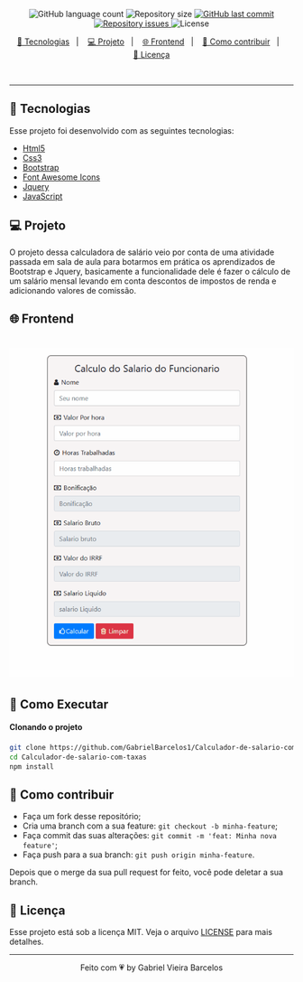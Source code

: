
<p align="center">
  <img alt="GitHub language count" src="https://img.shields.io/github/languages/count/GabrielBarcelos1/Calculador-de-salario-com-taxas">

  <img alt="Repository size" src="https://img.shields.io/github/repo-size/GabrielBarcelos1/Calculador-de-salario-com-taxas">
  
  <a href="https://github.com/GabrielBarcelos1/Calculador-de-salario-com-taxas/commits/master">
    <img alt="GitHub last commit" src="https://img.shields.io/github/last-commit/GabrielBarcelos1/Calculador-de-salario-com-taxas">
  </a>

  <a href="https://github.com/GabrielBarcelos1/Calculador-de-salario-com-taxas/issues">
    <img alt="Repository issues" src="https://img.shields.io/github/issues/GabrielBarcelos1/Calculador-de-salario-com-taxas">
  </a>

  <img alt="License" src="https://img.shields.io/badge/license-MIT-brightgreen">
</p>

<p align="center">
  <a href="#rocket-tecnologias">🚀 Tecnologias</a>&nbsp;&nbsp;&nbsp;|&nbsp;&nbsp;&nbsp;
  <a href="#-projeto">💻 Projeto</a>&nbsp;&nbsp;&nbsp;|&nbsp;&nbsp;&nbsp;
  <a href="#-frontend">🌐 Frontend</a>&nbsp;&nbsp;&nbsp;|&nbsp;&nbsp;&nbsp;
  <a href="#-como-contribuir">🤔 Como contribuir</a>&nbsp;&nbsp;&nbsp;|&nbsp;&nbsp;&nbsp;<br>
    <a href="#memo-licença">🧾 Licença</a>
</p>

<br>

<!-- <p align="center">
  <img alt="Semana OmniStack" src=".github/devradar.png" width="100%">
</p> -->

---

## 🚀 Tecnologias

Esse projeto foi desenvolvido com as seguintes tecnologias:

- [Html5]()
- [Css3]()
- [Bootstrap](https://getbootstrap.com/)
- [Font Awesome Icons](https://fontawesome.com/v4.7.0/)
- [Jquery](https://jquery.com/)
- [JavaScript](https://www.javascript.com/)

## 💻 Projeto
O projeto dessa calculadora de salário veio por conta de uma atividade passada em sala de aula para botarmos em prática os aprendizados de Bootstrap e Jquery, basicamente a funcionalidade dele é fazer o cálculo de um salário mensal levando em conta descontos de impostos de renda e adicionando valores de comissão.

## 🌐 Frontend
<h1 align="center">
    <img  src="https://github.com/GabrielBarcelos1/Calculador-de-salario-com-taxas/blob/master/CalculoSalario.gif" />
</h1>

    
## 🔖 Como Executar

#### Clonando o projeto
```sh
git clone https://github.com/GabrielBarcelos1/Calculador-de-salario-com-taxas.git
cd Calculador-de-salario-com-taxas
npm install
```


## 🤔 Como contribuir

- Faça um fork desse repositório;
- Cria uma branch com a sua feature: `git checkout -b minha-feature`;
- Faça commit das suas alterações: `git commit -m 'feat: Minha nova feature'`;
- Faça push para a sua branch: `git push origin minha-feature`.

Depois que o merge da sua pull request for feito, você pode deletar a sua branch.


## 🧾 Licença

Esse projeto está sob a licença MIT. Veja o arquivo [LICENSE](LICENSE.md) para mais detalhes.

---

<p align="center">Feito com 💗 by Gabriel Vieira Barcelos</p>

